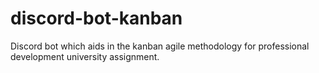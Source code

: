 # discord-bot-kanban
 Discord bot which aids in the kanban agile methodology for professional development university assignment.
